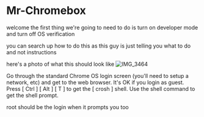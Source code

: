 # Mr-Chromebox

welcome the first thing we're going to need to do is turn on developer mode and turn off OS verification 

you can search up how to do this as this guy is just telling you what to do and not instructions

here's a photo of what this should look like ![IMG_3464](https://github.com/user-attachments/assets/fdbb6660-0f32-49d8-bc41-23e0543d61cc)

Go through the standard Chrome OS login screen (you'll need to setup a network, etc) and get to the web browser. It's OK if you login as guest. Press [ Ctrl ] [ Alt ] [ T ] to get the [ crosh ] shell. Use the shell command to get the shell prompt.

root should be the login when it prompts you too

